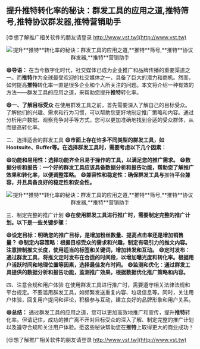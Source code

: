 ## **提升**推特**转化率的秘诀：群发工具的应用之道,**推特**筛号,**推特**协议群发器,**推特**营销助手**

[😍想了解推广相关软件的朋友请登录 http://www.vst.tw](http://www.vst.tw)

 <center><img src="https://vst.tw/MP4/tuiguang/png/6.png" alt="提升**推特**转化率的秘诀：群发工具的应用之道,**推特**筛号,**推特**协议群发器,**推特**营销助手"></center>

**😄导语：**
在当今数字化时代，社交媒体已成为企业推广和品牌传播的重要渠道之一。而**推特**作为全球最受欢迎的社交媒体之一，具备了巨大的潜力和商机。然而，如何提高**推特**转化率一直是很多企业和个人所关注的问题。本文将介绍一种有效的方法——群发工具的应用之道，来帮助您提升**推特**转化率。

**😄一、了解目标受众**
在使用群发工具之前，首先需要深入了解自己的目标受众。了解他们的兴趣、需求和行为习惯，可以帮助您更好地制定推广策略和内容。通过分析用户数据、观察竞争对手等方式，您可以更加准确地找到合适的受众群体，从而提高转化率。

二、选择适合的群发工具
**😄市面上存在许多不同类型的群发工具，如Hootsuite、Buffer等。在选择群发工具时，需要考虑以下几个因素：**

**😄功能和易用性：选择功能齐全且易于操作的工具，以满足您的推广需求。**
**😄数据分析和报告：一个好的群发工具应该具备数据分析和报告功能，帮助您了解推广效果和转化率，以便调整策略。**
**😄兼容性和稳定性：确保群发工具与**推特**平台兼容，并且具备良好的稳定性和安全性。**

 <center><img src="https://vst.tw/MP4/tuiguang/png/4.png" alt="提升**推特**转化率的秘诀：群发工具的应用之道,**推特**筛号,**推特**协议群发器,**推特**营销助手"></center>

三、制定完整的推广计划
**😄在使用群发工具进行推广时，需要制定完整的推广计划。以下是一些关键步骤：**

**😄设定目标：明确您的推广目标，是增加粉丝数量、提高点击率还是增加销售量？**
**😄制定内容策略：根据目标受众的需求和兴趣，制定有吸引力的推文内容。注意控制推文长度，使用适当的标签和关键词，增加转发和互动。**
**😄定时发布：通过群发工具，将推文定时发布在合适的时间段，以增加曝光度和转化率。根据用户活跃时间和地理位置等因素，选择最佳发布时间。**
**😄监测和优化：通过群发工具提供的数据分析和报告功能，监测推广效果，根据数据优化推广策略和内容。**

四、注意合规和用户体验
在使用群发工具进行推广时，需要遵守相关法律法规和平台规定。不要滥用群发工具，如频繁发送重复内容、垃圾信息等。同时，关注用户体验，回复用户提问和评论，积极参与互动，建立良好的品牌形象和用户关系。

**😄总结：**
通过群发工具的应用之道，您可以更加高效地推广和宣传，提升**推特**转化率。但请记住，成功的推广离不开对目标受众的深入了解、制定完整的推广计划以及遵守合规和关注用户体验。愿这些秘诀帮助您在**推特**上取得更大的商业成功！

[😍想了解推广相关软件的朋友请登录 http://www.vst.tw](http://www.vst.tw)



